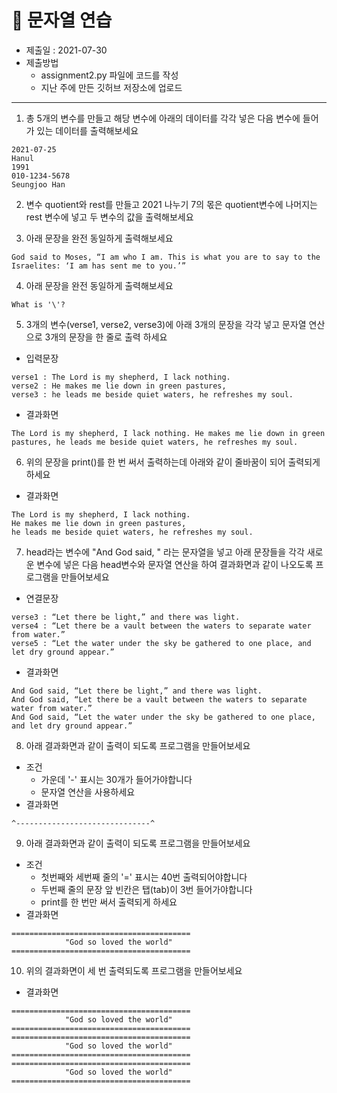 # 🐳 문자열 연습

* 제출일 : 2021-07-30
* 제출방법
  * assignment2.py 파일에 코드를 작성
  * 지난 주에 만든 깃허브 저장소에 업로드

---



1. 총 5개의 변수를 만들고 해당 변수에 아래의 데이터를 각각 넣은 다음 변수에 들어가 있는 데이터를 출력해보세요

```
2021-07-25
Hanul
1991
010-1234-5678
Seungjoo Han
```
  
  

2. 변수 quotient와 rest를 만들고 2021 나누기 7의 몫은 quotient변수에 나머지는 rest 변수에 넣고 두 변수의 값을 출력해보세요
  
  

3. 아래 문장을 완전 동일하게 출력해보세요

```
God said to Moses, “I am who I am. This is what you are to say to the Israelites: ‘I am has sent me to you.’”
```
  
  

4. 아래 문장을 완전 동일하게 출력해보세요

```
What is '\'?
```
  
  
5. 3개의 변수(verse1, verse2, verse3)에 아래 3개의 문장을 각각 넣고 문자열 연산으로 3개의 문장을 한 줄로 출력 하세요

* 입력문장

```
verse1 : The Lord is my shepherd, I lack nothing.
verse2 : He makes me lie down in green pastures,
verse3 : he leads me beside quiet waters, he refreshes my soul.
```
  
* 결과화면

```
The Lord is my shepherd, I lack nothing. He makes me lie down in green pastures, he leads me beside quiet waters, he refreshes my soul.
```
  
  

6. 위의 문장을 print()를 한 번 써서 출력하는데 아래와 같이 줄바꿈이 되어 출력되게 하세요

* 결과화면

```
The Lord is my shepherd, I lack nothing. 
He makes me lie down in green pastures, 
he leads me beside quiet waters, he refreshes my soul.
```
  
  
7. head라는 변수에 "And God said, " 라는 문자열을 넣고 아래 문장들을 각각 새로운 변수에 넣은 다음 head변수와 문자열 연산을 하여 결과화면과 같이 나오도록 프로그램을 만들어보세요

* 연결문장

```
verse3 : “Let there be light,” and there was light.
verse4 : “Let there be a vault between the waters to separate water from water.”
verse5 : “Let the water under the sky be gathered to one place, and let dry ground appear.” 
```
  
  
* 결과화면

```
And God said, “Let there be light,” and there was light.
And God said, “Let there be a vault between the waters to separate water from water.”
And God said, “Let the water under the sky be gathered to one place, and let dry ground appear.” 
```
  
  
8. 아래 결과화면과 같이 출력이 되도록 프로그램을 만들어보세요

* 조건
  * 가운데 '-' 표시는 30개가 들어가야합니다
  * 문자열 연산을 사용하세요
* 결과화면

```
^------------------------------^
```
  
  
9. 아래 결과화면과 같이 출력이 되도록 프로그램을 만들어보세요

* 조건
  * 첫번째와 세번째 줄의 '=' 표시는 40번 출력되어야합니다
  * 두번째 줄의 문장 앞 빈칸은 탭(tab)이 3번 들어가야합니다
  * print를 한 번만 써서 출력되게 하세요
* 결과화면

```
========================================
			"God so loved the world"
========================================
```
  
  
10. 위의 결과화면이 세 번 출력되도록 프로그램을 만들어보세요

* 결과화면

```
========================================
			"God so loved the world"
========================================
========================================
			"God so loved the world"
========================================
========================================
			"God so loved the world"
========================================
```

